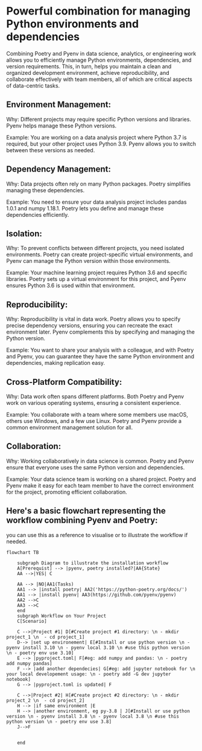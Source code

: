 
# Powerful combination for managing Python environments and dependencies

Combining Poetry and Pyenv in data science, analytics, or engineering work allows you to efficiently manage Python environments, dependencies, and version requirements. This, in turn, helps you maintain a clean and organized development environment, achieve reproducibility, and collaborate effectively with team members, all of which are critical aspects of data-centric tasks.

## Environment Management:

Why: Different projects may require specific Python versions and libraries. Pyenv helps manage these Python versions.

Example: You are working on a data analysis project where Python 3.7 is required, but your other project uses Python 3.9. Pyenv allows you to switch between these versions as needed.

## Dependency Management:

Why: Data projects often rely on many Python packages. Poetry simplifies managing these dependencies.

Example: You need to ensure your data analysis project includes pandas 1.0.1 and numpy 1.18.1. Poetry lets you define and manage these dependencies efficiently.

## Isolation:

Why: To prevent conflicts between different projects, you need isolated environments. Poetry can create project-specific virtual environments, and Pyenv can manage the Python version within those environments.

Example: Your machine learning project requires Python 3.6 and specific libraries. Poetry sets up a virtual environment for this project, and Pyenv ensures Python 3.6 is used within that environment.


## Reproducibility:

Why: Reproducibility is vital in data work. Poetry allows you to specify precise dependency versions, ensuring you can recreate the exact environment later. Pyenv complements this by specifying and managing the Python version.

Example: You want to share your analysis with a colleague, and with Poetry and Pyenv, you can guarantee they have the same Python environment and dependencies, making replication easy.

## Cross-Platform Compatibility:

Why: Data work often spans different platforms. Both Poetry and Pyenv work on various operating systems, ensuring a consistent experience.

Example: You collaborate with a team where some members use macOS, others use Windows, and a few use Linux. Poetry and Pyenv provide a common environment management solution for all.

## Collaboration:

Why: Working collaboratively in data science is common. Poetry and Pyenv ensure that everyone uses the same Python version and dependencies.

Example: Your data science team is working on a shared project. Poetry and Pyenv make it easy for each team member to have the correct environment for the project, promoting efficient collaboration.

## Here's a basic flowchart representing the workflow combining Pyenv and Poetry:

you can use this as a reference to visualise or to illustrate the workflow if needed.


```mermaid
flowchart TB
    
    subgraph Diagram to illustrate the installation workflow
    A[Prerequist] --> |pyenv, poetry installed?|AA{State}
    AA -->|YES| C

    AA --> |NO|AA1(Tasks)
    AA1 --> |install poetry| AA2('https://python-poetry.org/docs/')
    AA1 --> |install pyenv| AA3(https://github.com/pyenv/pyenv)
    AA2 -->C
    AA3 -->C
    end
    subgraph Workflow on Your Project
    C[Scenario]

    C -->|Project #1| D[#Create project #1 directory: \n - mkdir project_1 \n  - cd project_1]
    D--> |set up environement| E[#Install or use python version \n - pyenv install 3.10 \n - pyenv local 3.10 \n #use this python version \n - poetry env use 3.10]
    E --> |pyproject.toml| F[#eg: add numpy and pandas: \n - poetry add numpy pandas]
    F --> |add another dependecies| G[#eg: add jupyter notebook for \n your local developement usage: \n - poetry add -G dev jupyter notebook]
    G --> |pyproject.toml is updated| F

    C -->|Project #2| H[#Create project #2 directory: \n - mkdir project_2 \n  - cd project_2]
    H --> |if same environment |E
    H --> |another environment, eg py-3.8 | J[#Install or use python version \n - pyenv install 3.8 \n - pyenv local 3.8 \n #use this python version \n - poetry env use 3.8]
    J-->F
    

    end
    
```

